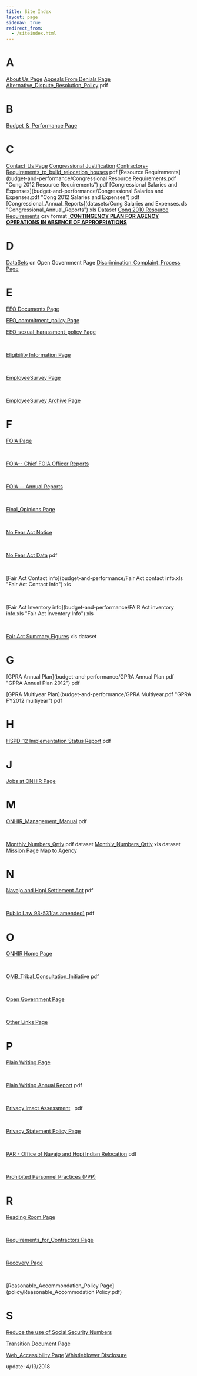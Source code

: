 ```yaml
---
title: Site Index
layout: page
sidenav: true
redirect_from:
  - /siteindex.html
---
```


# A
[About Us Page](about-ONHIR/index.html "About ONHIR Page")
[Appeals From Denials Page](eligibility/Appeals-From-Denials.html "Appeals From Denials html page")
[Alternative\_Dispute\_Resolution\_Policy](eeo/ALTERNATIVE-DISPUTE-RESOLUTION-POLICY.html "Alternative Dispute Resolution Policy pdf") pdf

# B
[Budget\_&\_Performance Page](budget-and-performance/index.html "Budget & Performance Page")

# C 
[Contact\_Us Page](contact-us.html "Contact Us Page")
[Congressional Justification](CJ/index.html)
[Contractors-Requirements\_to\_build\_relocation\_houses](readingroom/Requirements-for-Contractors.html "Contracors Reqirements") pdf
[Resource Requirements](budget-and-performance/Congressional Resource Requirements.pdf "Cong 2012 Resource Requirements") pdf
[Congressional Salaries and Expenses](budget-and-performance/Congressional Salaries and Expenses.pdf "Cong 2012 Salaries and Expenses") pdf
[Congressional\_Annual\_Reports](datasets/Cong Salaries and Expenses.xls "Congressional_Annual_Reports") xls Dataset
[Cong 2010 Resource Requirements](datasets/Congressional_Resource_Requirements.csv "Cong 2010 Resource Requirements csv format") csv format
[ **CONTINGENCY PLAN FOR AGENCY OPERATIONS IN ABSENCE OF APPROPRIATIONS**](readingroom/Contingency-Plan.pdf)

# D 
[DataSets](open/index.html#DataSets "Data Set page from Open Government Page") on Open Government Page
[Discrimination\_Complaint\_Process Page](eeo/EEO-DISCRIMINATION-COMPLAINT-PROCESS.html "Discrimination Complaint Process Page")

# E
[EEO Documents Page](eeo/index.html "EEO Documents Page")

[EEO\_commitment\_policy Page](eeo/EEO-Policy-Statement.html "EEO Sexual Harassment Policy")

[EEO\_sexual\_harassment\_policy Page](eeo/eeo-sexual-harassment-policy.htm "eeo_sexual_harassment_policy")

 

[Eligibility Information Page](eligibility/index.html "Eligibility Information")

 

[EmployeeSurvey Page](employee-survey/index.html "Employee Survey(s)")

 

[EmployeeSurvey Archive Page](employee-survey/Archives/Archives.html)

# F

[FOIA Page](foia/index.html "FOIA Page")

 

[FOIA-- Chief FOIA Officer Reports](foia/Chief/index.html) 

 

[FOIA -- Annual Reports](foia/Archives/index.html)

 

[Final\_Opinions Page](policy/Final-Opinions.html "final_opinions")

 

[No Fear Act Notice](eeo/No-Fear-Act-Notice.html "No Fear Act Notice")

 

[No Fear Act Data](eeo/No-FEAR-DATA.pdf "No Fear Act Data") pdf

 

[Fair Act Contact info](budget-and-performance/Fair Act contact info.xls "Fair Act Contact Info") xls

 

[Fair Act Inventory info](budget-and-performance/FAIR Act inventory info.xls "Fair Act Inventory Info") xls

 

[Fair Act Summary Figures](datasets/FAIR_Act_summary_figures.xls "Fair Act Summary Figures") xls dataset

# G 

[GPRA Annual Plan](budget-and-performance/GPRA Annual Plan.pdf "GPRA Annual Plan 2012") pdf


[GPRA Multiyear Plan](budget-and-performance/GPRA Multiyear.pdf "GPRA FY2012 multiyear") pdf

# H 

[HSPD-12 Implementation Status Report](about-ONHIR/HSPD-12-Reporting.pdf "HSPD-12 Implementation Status Report PDF") pdf

# J 

[Jobs at ONHIR Page](jobs.html "Jobs At ONHIR")

# M 

[ONHIR\_Management\_Manual](mangement-manual/ONHIR-Management-Manual.pdf "ONHIR Management Manual pdf") pdf

 

[Monthly\_Numbers\_Qrtly](datasets/Monthly_Numbers_Qrtly.pdf "Monthly Numbers Qrtly pdf - dataset") pdf dataset
[Monthly\_Numbers\_Qrtly](datasets/Monthly_Numbers_Qrtly.xls "Monthly Numbers Qrtly Xls doc") xls dataset
[Mission Page](open/Mission.html "Mission")
[Map to Agency](Map-to-Agency.pdf)

# N 

[Navajo and Hopi Settlement Act](N-H-Settlement-Act-titled.pdf "Navajo and Hopi Settlement Act") pdf

 

[Public Law 93-531(as amended)](N-H-Settlement-Act-titled.pdf "Public Law 93-531 (as amended)") pdf

# O 

[ONHIR Home Page](index.html "ONHIR Home Page")

 

[OMB\_Tribal\_Consultation\_Initiative](readingroom/OMB-Tribal-Consultation-Initiative.html "OMB_Tribal_Consultation_Initiative") pdf

 

[Open Government Page](open/index.html "Open Gov")

 

[Other Links Page](other-links/index.html "Other Links")

# P 

[Plain Writing Page](plain-writing/index.html "Plain Writing")

 

[Plain Writing Annual Report](plain-writing/agency-compliance-report.pdf "Plain Writing Annual Report") pdf

 

[Privacy Imact Assessment](privacy/PIA.pdf "PIA")   pdf

 

[Privacy\_Statement Policy Page](privacy/index.html "Privacy_Statement.html")

 

[PAR - Office of Navajo and Hopi Indian Relocation](budget-and-performance/ONHIR.FY2018.PAR.pdf) pdf

 

[Prohibited Personnel Practices (PPP)](eeo/index.html)

# R 

[Reading Room Page](readingroom/index.html "Reading Room")

 

[Requirements\_for\_Contractors Page](readingroom/Requirements-for-Contractors.html "Requirements_for_Contractors")

 

[Recovery Page](recovery/index.html "Recovery Page")

 

[Reasonable\_Accommondation\_Policy Page](policy/Reasonable_Accommodation Policy.pdf)

# S 

[Reduce the use of Social Security Numbers](privacy/FISMA-20-Reduce-use-of-Social-Security-Number-Policy-Procedure.pdf)


[Transition Document Page](transition/index.html)

[Web\_Accessibility Page](Web-Accessibility.html "Web_Accessibility")
[Whistleblower Disclosure](eeo/index.html)

update: 4/13/2018